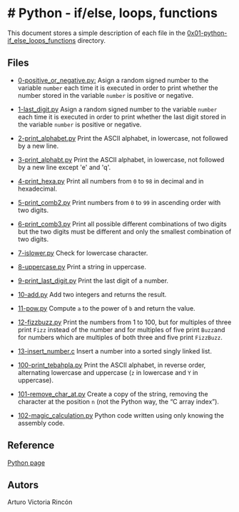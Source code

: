 # # Python - if/else, loops, functions
This document stores a simple description of each file in the [0x01-python-if_else_loops_functions](https://github.com/arvicrin/holbertonschool-higher_level_programming/tree/master/0x01-python-if_else_loops_functions) directory.

## Files

- [0-positive_or_negative.py:](https://github.com/arvicrin/holbertonschool-higher_level_programming/blob/master/0x01-python-if_else_loops_functions/0-positive_or_negative.py "0-positive_or_negative.py")
Asign a random signed number to the variable `number` each time it is executed in order to print whether the number stored in the variable `number` is positive or negative.

- [1-last_digit.py](https://github.com/arvicrin/holbertonschool-higher_level_programming/blob/master/0x01-python-if_else_loops_functions/1-last_digit.py "1-last_digit.py")
Asign a random signed number to the variable `number` each time it is executed in order to print whether the last digit stored in the variable `number` is positive or negative.

- [2-print_alphabet.py](https://github.com/arvicrin/holbertonschool-higher_level_programming/blob/master/0x01-python-if_else_loops_functions/2-print_alphabet.py "2-print_alphabet.py")
Print the ASCII alphabet, in lowercase, not followed by a new line.

- [3-print_alphabt.py](https://github.com/arvicrin/holbertonschool-higher_level_programming/blob/master/0x01-python-if_else_loops_functions/3-print_alphabt.py "3-print_alphabt.py")
Print the ASCII alphabet, in lowercase, not followed by a new line except 'e' and 'q'.

- [4-print_hexa.py](https://github.com/arvicrin/holbertonschool-higher_level_programming/blob/master/0x01-python-if_else_loops_functions/4-print_hexa.py "4-print_hexa.py")
Print all numbers from `0` to `98` in decimal and in hexadecimal.

- [5-print_comb2.py](https://github.com/arvicrin/holbertonschool-higher_level_programming/blob/master/0x01-python-if_else_loops_functions/5-print_comb2.py "5-print_comb2.py")
Print numbers from `0` to `99`  in ascending order with two digits.

- [6-print_comb3.py](https://github.com/arvicrin/holbertonschool-higher_level_programming/blob/master/0x01-python-if_else_loops_functions/6-print_comb3.py "6-print_comb3.py")
Print all possible different combinations of two digits but the two digits must be different and only the smallest combination of two digits.

- [7-islower.py](https://github.com/arvicrin/holbertonschool-higher_level_programming/blob/master/0x01-python-if_else_loops_functions/7-islower.py "7-islower.py")
Check for lowercase character.

- [8-uppercase.py](https://github.com/arvicrin/holbertonschool-higher_level_programming/blob/master/0x01-python-if_else_loops_functions/8-uppercase.py "8-uppercase.py")
Print a string in uppercase.

- [9-print_last_digit.py](https://github.com/arvicrin/holbertonschool-higher_level_programming/blob/master/0x01-python-if_else_loops_functions/9-print_last_digit.py "9-print_last_digit.py")
Print the last digit of a number.

- [10-add.py](https://github.com/arvicrin/holbertonschool-higher_level_programming/blob/master/0x01-python-if_else_loops_functions/10-add.py "10-add.py")
Add two integers and returns the result.

- [11-pow.py](https://github.com/arvicrin/holbertonschool-higher_level_programming/blob/master/0x01-python-if_else_loops_functions/11-pow.py "11-pow.py")
Compute `a` to the power of `b` and return the value.

- [12-fizzbuzz.py](https://github.com/arvicrin/holbertonschool-higher_level_programming/blob/master/0x01-python-if_else_loops_functions/12-fizzbuzz.py "12-fizzbuzz.py")
Print the numbers from 1 to 100, but for multiples of three print `Fizz` instead of the number and for multiples of five print `Buzz`and for numbers which are multiples of both three and five print `FizzBuzz`.

- [13-insert_number.c](https://github.com/arvicrin/holbertonschool-higher_level_programming/blob/master/0x01-python-if_else_loops_functions/13-insert_number.c "13-insert_number.c")
Insert a number into a sorted singly linked list.

- [100-print_tebahpla.py](https://github.com/arvicrin/holbertonschool-higher_level_programming/blob/master/0x01-python-if_else_loops_functions/100-print_tebahpla.py "100-print_tebahpla.py")
Print the ASCII alphabet, in reverse order, alternating lowercase and uppercase (`z` in lowercase and `Y` in uppercase).

- [101-remove_char_at.py](https://github.com/arvicrin/holbertonschool-higher_level_programming/blob/master/0x01-python-if_else_loops_functions/101-remove_char_at.py "101-remove_char_at.py")
Create a copy of the string, removing the character at the position `n` (not the Python way, the “C array index”).

- [102-magic_calculation.py](https://github.com/arvicrin/holbertonschool-higher_level_programming/blob/master/0x01-python-if_else_loops_functions/102-magic_calculation.py "102-magic_calculation.py")
Python code written using only knowing the assembly code.

## Reference 
[Python page]([https://www.python.org/](https://www.python.org/))
## Autors
Arturo Victoria Rincón
